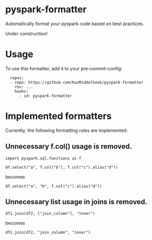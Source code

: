 # pyspark-formatter
Automatically format your pyspark code based on best practices.

Under construction!

# Usage
To use this formatter, add it to your pre-commit-config:
```
  repos:
  - repo: https://github.com/KazMiddelhoek/pyspark-formatter
    rev: ... 
    hooks:
      - id: pyspark-formatter
```

# Implemented formatters
Currently, the following formatting rules are implemented:

## Unnecessary f.col() usage is removed.
```
import pyspark.sql.functions as f

df.select("a", f.col("b"), f.col("c").alias("d"))
```
becomes
```
df.select("a", "b", f.col("c").alias("d"))
```

## Unnecessary list usage in joins is removed.
```
df1.join(df2, ["join_column"], "inner")
```
becomes
```
df1.join(df2, "join_column", "inner")
```
